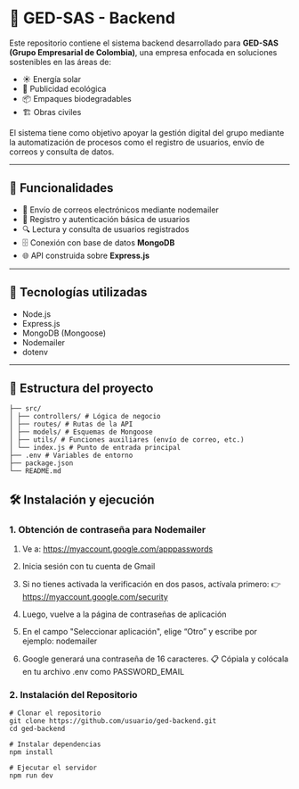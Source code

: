 # 🏢 GED-SAS - Backend

Este repositorio contiene el sistema backend desarrollado para **GED-SAS (Grupo Empresarial de Colombia)**, una empresa enfocada en soluciones sostenibles en las áreas de:

- ☀️ Energía solar
- 📢 Publicidad ecológica
- 📦 Empaques biodegradables
- 🏗 Obras civiles

El sistema tiene como objetivo apoyar la gestión digital del grupo mediante la automatización de procesos como el registro de usuarios, envío de correos y consulta de datos.

---

## 🚀 Funcionalidades

- 📧 Envío de correos electrónicos mediante nodemailer
- 👤 Registro y autenticación básica de usuarios
- 🔍 Lectura y consulta de usuarios registrados
- 🗄️ Conexión con base de datos **MongoDB**
- 🌐 API construida sobre **Express.js**

---

## 🧰 Tecnologías utilizadas

- Node.js
- Express.js
- MongoDB (Mongoose)
- Nodemailer
- dotenv

---

## 📁 Estructura del proyecto
```
├── src/
│ ├── controllers/ # Lógica de negocio
│ ├── routes/ # Rutas de la API
│ ├── models/ # Esquemas de Mongoose
│ ├── utils/ # Funciones auxiliares (envío de correo, etc.)
│ └── index.js # Punto de entrada principal
├── .env # Variables de entorno
├── package.json
└── README.md
```

## 🛠️ Instalación y ejecución

### 1. Obtención de contraseña para Nodemailer

1. Ve a: https://myaccount.google.com/apppasswords

2. Inicia sesión con tu cuenta de Gmail

3. Si no tienes activada la verificación en dos pasos, actívala primero:
👉 https://myaccount.google.com/security

4. Luego, vuelve a la página de contraseñas de aplicación

5. En el campo "Seleccionar aplicación", elige “Otro” y escribe por ejemplo: nodemailer

6. Google generará una contraseña de 16 caracteres.
📋 Cópiala y colócala en tu archivo .env como PASSWORD_EMAIL

### 2. Instalación del Repositorio
```
# Clonar el repositorio
git clone https://github.com/usuario/ged-backend.git
cd ged-backend

# Instalar dependencias
npm install

# Ejecutar el servidor
npm run dev
```

